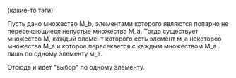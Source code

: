(какие-то тэги)

Пусть дано множество M_b, элементами которого являются попарно не пересекающиеся непустые множества М_а. Тогда существует множество М, каждый элемент которого есть элемент м_а некотороо множества М_а и которое пересекается с каждым множеством М_а лишь по одному элементу м_а.

Отсюда и идет "выбор" по одному элементу.